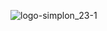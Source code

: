 ![logo-simplon_23-1](https://github.com/jojlg/TP/assets/135955870/14ff886a-838f-4baa-b185-e1a4a5343d81)
